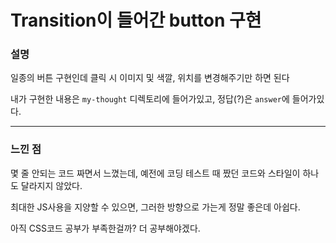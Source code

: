 # Transition이 들어간 button 구현 

### 설명

일종의 버튼 구현인데 클릭 시 이미지 및 색깔, 위치를 변경해주기만 하면 된다 

내가 구현한 내용은 `my-thought` 디렉토리에 들어가있고, 정답(?)은 `answer`에 들어가있다.

---

### 느낀 점 

몇 줄 안되는 코드 짜면서 느꼈는데, 예전에 코딩 테스트 때 짰던 코드와 스타일이 하나도 달라지지 않았다.

최대한 JS사용을 지양할 수 있으면, 그러한 방향으로 가는게 정말 좋은데 아쉽다.

아직 CSS코드 공부가 부족한걸까? 더 공부해야겠다.